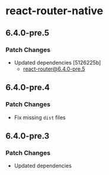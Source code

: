 # react-router-native

## 6.4.0-pre.5

### Patch Changes

- Updated dependencies [5126225b]
  - react-router@6.4.0-pre.5

## 6.4.0-pre.4

### Patch Changes

- Fix missing `dist` files

## 6.4.0-pre.3

### Patch Changes

- Updated dependencies
